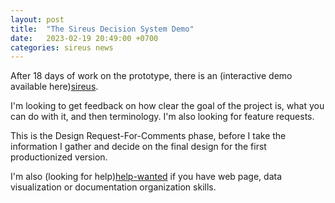 ```yaml
---
layout: post
title:  "The Sireus Decision System Demo"
date:   2023-02-19 20:49:00 +0700
categories: sireus news
---
```

After 18 days of work on the prototype, there is an (interactive demo available here)[sireus].

I'm looking to get feedback on how clear the goal of the project is, what you can do with it, and then terminology.  I'm also looking for feature requests.

This is the Design Request-For-Comments phase, before I take the information I gather and decide on the final design for the first productionized version.

I'm also (looking for help)[help-wanted] if you have web page, data visualization or documentation organization skills.

[sireus]:   https://sireus.cloud/
[sireus-gh]:   https://github.com/ghowland/sireus
[help-wanted]:   https://github.com/ghowland/sireus#help-wanted
